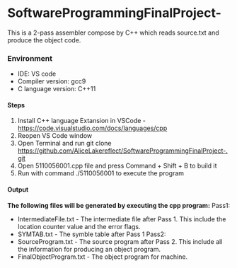 # SoftwareProgrammingFinalProject-

This is a 2-pass assembler compose by C++ which reads source.txt and produce the object code.

### Environment
- IDE: VS code
- Compiler version: gcc9
- C language version: C++11

#### Steps
1. Install C++ language Extansion in VSCode - https://code.visualstudio.com/docs/languages/cpp
2. Reopen VS Code window
3. Open Terminal and run git clone https://github.com/AliceLakereflect/SoftwareProgrammingFinalProject-.git
4. Open 5110056001.cpp file and press Command + Shift + B to build it
5. Run with command ./5110056001 to execute the program

#### Output
**The following files will be generated by executing the cpp program:**
Pass1:
- IntermediateFile.txt - The intermediate file after Pass 1. This include the location counter value and the error flags.
- SYMTAB.txt - The symble table after Pass 1
Pass2:
- SourceProgram.txt - The source program after Pass 2. This include all the information for producing an object program.
- FinalObjectProgram.txt - The object program for machine.



